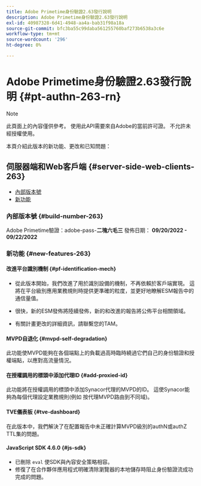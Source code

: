 ```yaml
---
title: Adobe Primetime身份驗證2.63發行說明
description: Adobe Primetime身份驗證2.63發行說明
exl-id: 40987328-6d41-4948-aa4a-bab31f98a18a
source-git-commit: bfc3ba55c99daba561255760baf273b6538a3c6e
workflow-type: tm+mt
source-wordcount: '296'
ht-degree: 0%

---
```


# Adobe Primetime身份驗證2.63發行說明 {#pt-authn-263-rn}

>[!NOTE]
>
>此頁面上的內容僅供參考。 使用此API需要來自Adobe的當前許可證。 不允許未經授權使用。

本頁介紹此版本的新功能、更改和已知問題：

## 伺服器端和Web客戶端 {#server-side-web-clients-263}

* [內部版本號](#build-number)
* [新功能](#new-features)

### 內部版本號 {#build-number-263}

Adobe Primetime驗證：adobe-pass-**二塊六毛三**
發佈日期： **09/20/2022 - 09/22/2022**

### 新功能 {#new-features-263}

#### 改進平台識別機制 {#pf-identification-mech}

* 從此版本開始，我們改進了用於識別設備的機制，不再依賴於客戶端實現。 這將在平台級別應用業務規則時提供更準確的粒度，並更好地瞭解ESM報告中的通信量值。

* 很快，新的ESM發佈將陸續發佈，新的和改進的報告將公佈平台相關領域。

* 有關計畫更改的詳細資訊，請聯繫您的TAM。

#### MVPD自退化 {#mvpd-self-degradation}

此功能使MVPD能夠在各個端點上的負載過高時臨時繞過它們自己的身份驗證和授權端點，以應對高流量情況。


#### 在授權調用的標頭中添加代理ID {#add-proxied-id}

此功能將在授權調用的標頭中添加Synacor代理的MVPD的ID。 這使Synacor能夠為每個代理設定業務規則(例如 按代理MVPD路由到不同域)。


#### TVE儀表板 {#tve-dashboard}

在此版本中，我們解決了在配置報告中未正確計算MVPD級別的authN或authZ TTL集的問題。


#### JavaScript SDK 4.6.0 {#js-sdk}

* 已刪除 `eval` 使SDK與內容安全策略相容。
* 修復了在合作夥伴應用程式明確清除瀏覽器的本地儲存時阻止身份驗證流成功完成的問題。
